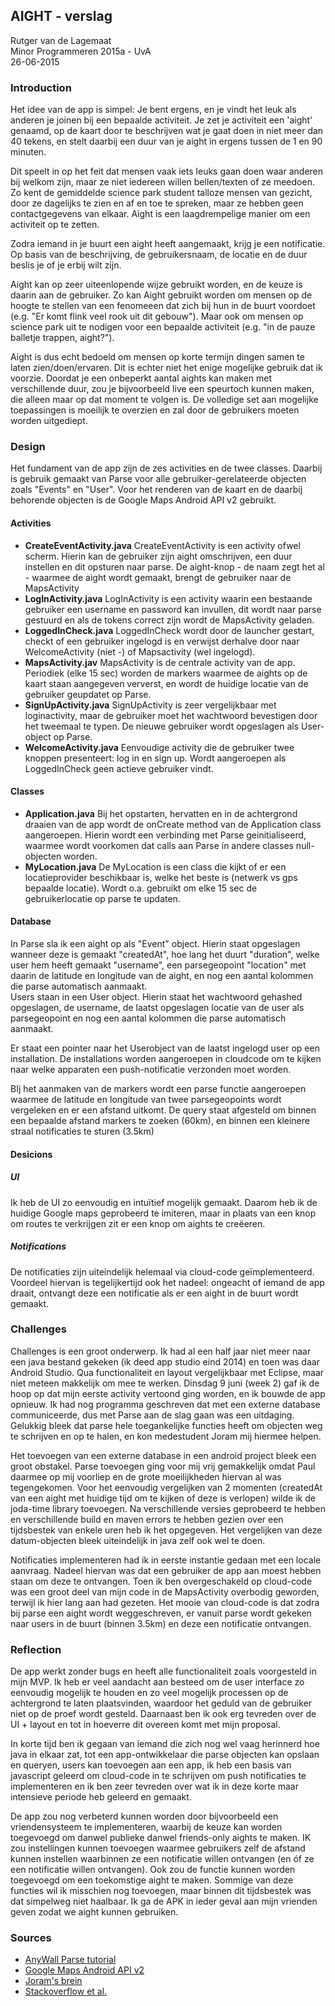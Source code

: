 
## AIGHT - verslag

Rutger van de Lagemaat<br>
Minor Programmeren 2015a - UvA<br>
26-06-2015<br>

### Introduction
Het idee van de app is simpel: Je bent ergens, en je vindt het leuk als anderen je joinen bij een bepaalde activiteit. 
Je zet je activiteit een 'aight' genaamd, op de kaart door te beschrijven wat je gaat doen in niet meer dan 40 tekens, en stelt daarbij een duur van je aight in ergens tussen de 1 en 90 minuten.

Dit speelt in op het feit dat mensen vaak iets leuks gaan doen waar anderen bij welkom zijn, maar ze niet iedereen  willen bellen/texten of ze meedoen. Zo kent de gemiddelde science park student talloze mensen van gezicht, door ze dagelijks te zien en af en toe te spreken, maar ze hebben geen contactgegevens van elkaar. Aight is een laagdrempelige manier om een activiteit op te zetten. 

Zodra iemand in je buurt een aight heeft aangemaakt, krijg je een notificatie. Op basis van de beschrijving, de gebruikersnaam, de locatie en de duur beslis je of je erbij wilt zijn.

Aight kan op zeer uiteenlopende wijze gebruikt worden, en de keuze is daarin aan de gebruiker. Zo kan Aight gebruikt worden om mensen op de hoogte te stellen van een fenomeeen dat zich bij hun in de buurt voordoet (e.g. "Er komt flink veel rook uit dit gebouw"). Maar ook om mensen op science park uit te nodigen voor een bepaalde activiteit (e.g. "in de pauze balletje trappen, aight?").

Aight is dus echt bedoeld om mensen op korte termijn dingen samen te laten zien/doen/ervaren. Dit is echter niet het enige mogelijke gebruik dat ik voorzie. Doordat je een onbeperkt aantal aights kan maken met verschillende duur, zou je bijvoorbeeld live een speurtoch kunnen maken, die alleen maar op dat moment te volgen is. 
De volledige set aan mogelijke toepassingen is moeilijk te overzien en zal door de gebruikers moeten worden uitgediept.

### Design

Het fundament van de app zijn de zes activities en de twee classes. Daarbij is gebruik gemaakt van Parse voor alle gebruiker-gerelateerde objecten zoals "Events" en "User". Voor het renderen van de kaart en de daarbij behorende objecten is de Google Maps Android API v2 gebruikt.

#### Activities
- **CreateEventActivity.java** CreateEventActivity is een activity ofwel scherm. Hierin kan de gebruiker zijn aight omschrijven, een duur instellen en dit opsturen naar parse. De aight-knop - de naam zegt het al - waarmee de aight wordt gemaakt, brengt de gebruiker naar de MapsActivity
- **LogInActivity.java** LogInActivity is een activity waarin een bestaande gebruiker een username en password kan invullen, dit wordt naar parse gestuurd en als de tokens correct zijn wordt de MapsActivity geladen.
- **LoggedInCheck.java** LoggedInCheck wordt door de launcher gestart, checkt of een gebruiker ingelogd is en verwijst derhalve door naar WelcomeActivity (niet -) of Mapsactivity (wel ingelogd).
- **MapsActivity.jav** MapsActivity is de centrale activity van de app. Periodiek (elke 15 sec) worden de markers waarmee de aights op de kaart staan aangegeven ververst, en wordt de huidige locatie van de gebruiker geupdatet op Parse.
- **SignUpActivity.java** SignUpActivity is zeer vergelijkbaar met loginactivity, maar de gebruiker moet het wachtwoord bevestigen door het tweemaal te typen. De nieuwe gebruiker wordt opgeslagen als User-object op Parse.
- **WelcomeActivity.java** Eenvoudige activity die de gebruiker twee knoppen presenteert: log in en sign up. Wordt aangeroepen als LoggedInCheck geen actieve gebruiker vindt.

#### Classes
- **Application.java** Bij het opstarten, hervatten en in de achtergrond draaien van de app wordt de onCreate method van de Application class aangeroepen. Hierin wordt een verbinding met Parse geinitialiseerd, waarmee wordt voorkomen dat calls aan Parse in andere classes null-objecten worden.
- **MyLocation.java** De MyLocation is een class die kijkt of er een locatieprovider beschikbaar is, welke het beste is (netwerk vs gps bepaalde locatie). Wordt o.a. gebruikt om elke 15 sec de gebruikerlocatie op parse te updaten.

#### Database
In Parse sla ik een aight op als "Event" object. Hierin staat opgeslagen wanneer deze is gemaakt "createdAt", hoe lang het duurt "duration", welke user hem heeft gemaakt "username", een parsegeopoint "location" met daarin de latitude en longitude van de aight, en nog een aantal kolommen die parse automatisch aanmaakt.<br>
Users staan in een User object. Hierin staat het wachtwoord gehashed opgeslagen, de username, de laatst opgeslagen locatie van de user als parsegeopoint en nog een aantal kolommen die parse automatisch aanmaakt.

Er staat een pointer naar het Userobject van de laatst ingelogd user op een installation. De installations worden aangeroepen in cloudcode om te kijken naar welke apparaten een push-notificatie verzonden moet worden.

BIj het aanmaken van de markers wordt een parse functie aangeroepen waarmee de latitude en longitude van twee parsegeopoints wordt vergeleken en er een afstand uitkomt. De query staat afgesteld om binnen een bepaalde afstand markers te zoeken (60km), en binnen een kleinere straal notificaties te sturen (3.5km)

#### Desicions

##### UI
Ik heb de UI zo eenvoudig en intuïtief mogelijk gemaakt. Daarom heb ik de huidige Google maps geprobeerd te imiteren, maar in plaats van een knop om routes te verkrijgen zit er een knop om aights te creëeren.

##### Notifications
De notificaties zijn uiteindelijk helemaal via cloud-code geïmplementeerd. Voordeel hiervan is tegelijkertijd ook het nadeel: ongeacht of iemand de app draait, ontvangt deze een notificatie als er een aight in de buurt wordt gemaakt.



###  Challenges
Challenges is een groot onderwerp. Ik had al een half jaar niet meer naar een java bestand gekeken (ik deed app studio eind 2014) en toen was daar Android Studio. Qua functionaliteit en layout vergelijkbaar met Eclipse, maar niet meteen makkelijk om mee te werken. Dinsdag 9 juni (week 2)  gaf ik de hoop op dat mijn eerste activity vertoond ging worden, en ik bouwde de app opnieuw. Ik had nog programma geschreven dat met een externe database communiceerde, dus met Parse aan de slag gaan was een uitdaging. Gelukkig bleek dat parse hele toegankelijke functies heeft om objecten weg te schrijven en op te halen, en kon medestudent Joram mij hiermee helpen.

Het toevoegen van een externe database in een android project bleek een groot obstakel. Parse toevoegen ging voor mij vrij gemakkelijk omdat Paul daarmee op mij voorliep en de grote moeilijkheden hiervan al was tegengekomen.
Voor het eenvoudig vergelijken van 2 momenten (createdAt van een aight met huidige tijd om te kijken of deze is verlopen) wilde ik de joda-time library toevoegen. Na verschillende versies geprobeerd te hebben en verschillende build en maven errors te hebben gezien over een tijdsbestek van enkele uren heb ik het opgegeven. Het vergelijken van deze datum-objecten bleek uiteindelijk in java zelf ook wel te doen.

Notificaties implementeren had ik in eerste instantie gedaan met een locale aanvraag. Nadeel hiervan was dat een gebruiker de app aan moest hebben staan om deze te ontvangen. Toen ik ben overgeschakeld op cloud-code was een groot deel van mijn code in de MapsActivity overbodig geworden, terwijl ik hier lang aan had gezeten.
Het mooie van cloud-code is dat zodra bij parse een aight wordt weggeschreven, er vanuit parse wordt gekeken naar users in de buurt (binnen 3.5km) en deze een notificatie ontvangen.


### Reflection
De app werkt zonder bugs en heeft alle functionaliteit zoals voorgesteld in mijn MVP. Ik heb er veel aandacht aan besteed om de user interface zo eenvoudig mogelijk te houden en zo veel mogelijk processen op de achtergrond te laten plaatsvinden, waardoor het geduld van de gebruiker niet op de proef wordt gesteld. Daarnaast ben ik ook erg tevreden over de UI + layout en tot in hoeverre dit overeen komt met mijn proposal.

In korte tijd ben ik gegaan van iemand die zich nog wel vaag herinnerd hoe java in elkaar zat, tot een app-ontwikkelaar die parse objecten kan opslaan en queryen, users kan toevoegen aan een app, ik heb een basis van javascript geleerd om cloud-code in te schrijven om push notificaties te implementeren en ik ben zeer tevreden over wat ik in deze korte maar intensieve periode heb geleerd en gemaakt.

De app zou nog verbeterd kunnen worden door bijvoorbeeld een vriendensysteem te implementeren, waarbij de keuze kan worden toegevoegd om danwel publieke danwel friends-only aights te maken. IK zou instellingen kunnen toevoegen waarmee gebruikers zelf de afstand kunnen instellen waarbinnen ze een notificatie willen ontvangen (en óf ze een notificatie willen ontvangen). Ook zou de functie kunnen worden toegevoegd om een toekomstige aight te maken.
Sommige van deze functies wil ik misschien nog toevoegen, maar binnen dit tijdsbestek was dat simpelweg niet haalbaar.
Ik ga de APK in ieder geval aan mijn vrienden geven zodat we aight kunnen gebruiken.

### Sources
 - [AnyWall Parse tutorial](https://parse.com/tutorials/anywall-android)
 - [Google Maps Android API v2](https://developers.google.com/maps/documentation/android/start)
 - [Joram's brein](https://github.com/JrSchild/)
 - [Stackoverflow et al.](http://stackoverflow.com/questions/3145089/what-is-the-simplest-and-most-robust-way-to-get-the-users-current-location-in-a/3145655#3145655)
